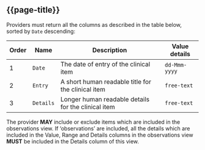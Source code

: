 ## {{page-title}}

Providers must return all the columns as described in the table below, sorted by `Date` descending:

| Order | Name | Description | Value details |
| --- | --- | --- | --- |
| 1   | `Date` | The date of entry of the clinical item | `dd-Mmm-yyyy` |
| 2   | `Entry` | A short human readable title for the clinical item | `free-text` |
| 3   | `Details` | Longer human readable details for the clinical item | `free-text` |

The provider **MAY** include or exclude items which are included in the observations view. If ‘observations’ are included, all the details which are included in the Value, Range and Details columns in the observations view **MUST** be included in the Details column of this view.